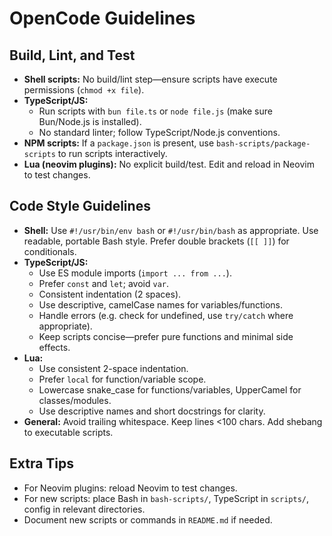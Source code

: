 # OpenCode Guidelines

## Build, Lint, and Test

- **Shell scripts:** No build/lint step—ensure scripts have execute permissions (`chmod +x file`).
- **TypeScript/JS:**
  - Run scripts with `bun file.ts` or `node file.js` (make sure Bun/Node.js is installed).
  - No standard linter; follow TypeScript/Node.js conventions.
- **NPM scripts:** If a `package.json` is present, use `bash-scripts/package-scripts` to run scripts interactively.
- **Lua (neovim plugins):** No explicit build/test. Edit and reload in Neovim to test changes.

## Code Style Guidelines

- **Shell:** Use `#!/usr/bin/env bash` or `#!/usr/bin/bash` as appropriate. Use readable, portable Bash style. Prefer double brackets (`[[ ]]`) for conditionals.
- **TypeScript/JS:** 
  - Use ES module imports (`import ... from ...`).
  - Prefer `const` and `let`; avoid `var`.
  - Consistent indentation (2 spaces).
  - Use descriptive, camelCase names for variables/functions.
  - Handle errors (e.g. check for undefined, use `try/catch` where appropriate).
  - Keep scripts concise—prefer pure functions and minimal side effects.
- **Lua:** 
  - Use consistent 2-space indentation.
  - Prefer `local` for function/variable scope.
  - Lowercase snake_case for functions/variables, UpperCamel for classes/modules.
  - Use descriptive names and short docstrings for clarity.
- **General:** Avoid trailing whitespace. Keep lines <100 chars. Add shebang to executable scripts.

## Extra Tips

- For Neovim plugins: reload Neovim to test changes.
- For new scripts: place Bash in `bash-scripts/`, TypeScript in `scripts/`, config in relevant directories.
- Document new scripts or commands in `README.md` if needed.

